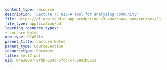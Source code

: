 ```yaml
---
content_type: resource
description: 'Lecture 7: GIS-A Tool for analyzing community'
file: https://ol-ocw-studio-app-production.s3.amazonaws.com/courses/11-204-planning-communications-and-digital-media-fall-2004/04a286878f0b324c5fdcc7569e2b6253_lect7.pdf
file_type: application/pdf
learning_resource_types:
- Lecture Notes
ocw_type: OCWFile
parent_title: Lecture Notes
parent_type: CourseSection
resourcetype: Document
title: lect7.pdf
uid: 04a28687-8f0b-324c-5fdc-c7569e2b6253
---
```

